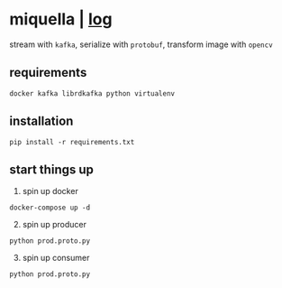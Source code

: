 # miquella | [log](https://rakeqse.viole.in)

stream with `kafka`, serialize with `protobuf`, transform image with `opencv`

## requirements

```
docker kafka librdkafka python virtualenv
```

## installation

```
pip install -r requirements.txt
```

## start things up

1. spin up docker

```
docker-compose up -d
```

2. spin up producer

```
python prod.proto.py
```

3. spin up consumer

```
python prod.proto.py
```
